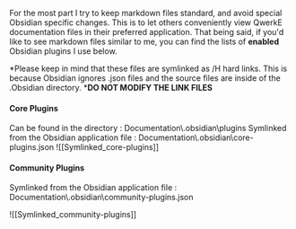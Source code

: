For the most part I try to keep markdown files standard, and avoid special Obsidian specific changes. This is to let others conveniently view QwerkE documentation files in their preferred application. That being said, if you'd like to see markdown files similar to me, you can find the lists of **enabled** Obsidian plugins I use below.

*Please keep in mind that these files are symlinked as /H hard links. This is because Obsidian ignores .json files and the source files are inside of the .Obsidian directory. ***DO NOT MODIFY THE LINK FILES**

#### Core Plugins
Can be found in the directory : Documentation\\.obsidian\\plugins
Symlinked from the Obsidian application file : Documentation\\.obsidian\\core-plugins.json
![[Symlinked_core-plugins]]
#### Community Plugins
Symlinked from the Obsidian application file : Documentation\\.obsidian\\community-plugins.json

![[Symlinked_community-plugins]]